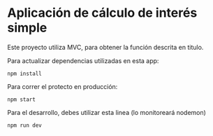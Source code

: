 # Aplicación de cálculo de interés simple

Este proyecto utiliza MVC, para obtener la función descrita en titulo.

Para actualizar dependencias utilizadas en esta app:
```
npm install
```

Para correr el protecto en producción:

```
npm start
```

Para el desarrollo, debes utilizar esta linea (lo monitoreará nodemon)

```
npm run dev
```